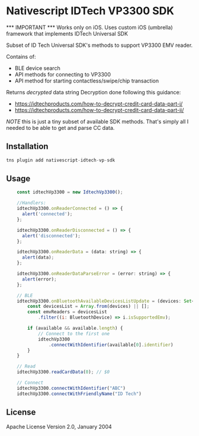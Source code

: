 # Nativescript IDTech VP3300 SDK

*** IMPORTANT ***
Works only on iOS. Uses custom iOS (umbrella) framework that implements
IDTech Universal SDK

Subset of ID Tech Universal SDK's methods to support VP3300 EMV reader.

Contains of:
 - BLE device search
 - API methods for connecting to VP3300
 - API method for starting contactless/swipe/chip transaction

Returns *decrypted* data string
Decryption done following this guidance:

* https://idtechproducts.com/how-to-decrypt-credit-card-data-part-i/
* https://idtechproducts.com/how-to-decrypt-credit-card-data-part-ii/


*NOTE* this is just a tiny subset of available SDK methods.
That's simply all I needed to be able to get and parse CC data.

## Installation

```javascript
tns plugin add nativescript-idtech-vp-sdk
```

## Usage

```javascript
    const idtechVp3300 = new IdtechVp3300();

    //Handlers:
    idtechVp3300.onReaderConnected = () => {
      alert('connected');
    };

    idtechVp3300.onReaderDisconnected = () => {
      alert('disconnected');
    };

    idtechVp3300.onReaderData = (data: string) => {
      alert(data);
    };

    idtechVp3300.onReaderDataParseError = (error: string) => {
      alert(error);
    };

    // BLE
    idtechVp3300.onBluetoothAvailableDevicesListUpdate = (devices: Set<BluetoothDevice>) => {
        const devicesList = Array.from(devices) || [];
        const emvReaders = devicesList
            .filter((i: BluetoothDevice) => i.isSupportedEmv);

        if (available && available.length) {
            // Connect to the first one
            idtechVp3300
                .connectWithIdentifier(available[0].identifier)
        }
    }

    // Read
    idtechVp3300.readCardData(0); // $0

    // Connect
    idtechVp3300.connectWithIdentifier("ABC")
    idtechVp3300.connectWithFriendlyName("ID Tech")
```

## License

Apache License Version 2.0, January 2004

